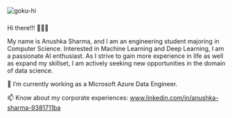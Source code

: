 ![goku-hi](https://user-images.githubusercontent.com/89646789/183291656-14b4dc36-8558-478e-9d43-8553f01a9e0b.gif)
### 

Hi there!!! 👋😎👾

My name is Anushka Sharma, and I am an engineering student majoring in Computer Science. Interested in Machine Learning and Deep Learning, I am a passionate AI enthusiast. As I strive to gain more experience in life as well as expand my skillset, I am actively seeking new opportunities in the domain of data science.

🔭  I’m currently working as a Microsoft Azure Data Engineer.

📫 Know about my corporate experiences: www.linkedin.com/in/anushka-sharma-9381711ba




<!--
**anushkasharmaas/anushkasharmaas** is a ✨ _special_ ✨ repository because its `README.md` (this file) appears on your GitHub profile.

My name is Anushka Sharma, and I am an engineering student majoring in Computer Science. Interested in Machine Learning and Deep Learning, I am a passionate AI enthusiast. As I strive to gain more experience in life as well as expand my skillset, I am actively seeking new opportunities in the domain of data science.

🔭 I’m currently working as a Microsoft Azure Data Engineer.
 

Here are some ideas to get you started:

- 🔭 I’m currently working on ...
- 🌱 I’m currently learning ...
- 👯 I’m looking to collaborate on ...
- 🤔 I’m looking for help with ...
- 💬 Ask me about ...
- 
- 😄 Pronouns: ...
- ⚡ Fun fact: ...
-->
